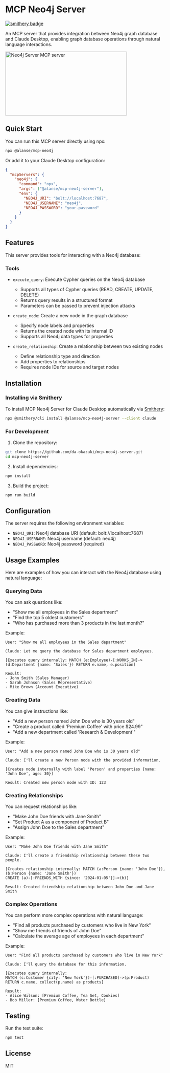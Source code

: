 # MCP Neo4j Server
[![smithery badge](https://smithery.ai/badge/@alanse/mcp-neo4j-server)](https://smithery.ai/protocol/@alanse/mcp-neo4j-server)

An MCP server that provides integration between Neo4j graph database and Claude Desktop, enabling graph database operations through natural language interactions.

<a href="https://glama.ai/mcp/servers/qjpsxn4zlh"><img width="380" height="200" src="https://glama.ai/mcp/servers/qjpsxn4zlh/badge" alt="Neo4j Server MCP server" /></a>

## Quick Start

You can run this MCP server directly using npx:

```bash
npx @alanse/mcp-neo4j
```

Or add it to your Claude Desktop configuration:

```json
{
  "mcpServers": {
    "neo4j": {
      "command": "npx",
      "args": ["@alanse/mcp-neo4j-server"],
      "env": {
        "NEO4J_URI": "bolt://localhost:7687",
        "NEO4J_USERNAME": "neo4j",
        "NEO4J_PASSWORD": "your-password"
      }
    }
  }
}
```

## Features

This server provides tools for interacting with a Neo4j database:

### Tools

- `execute_query`: Execute Cypher queries on the Neo4j database
  - Supports all types of Cypher queries (READ, CREATE, UPDATE, DELETE)
  - Returns query results in a structured format
  - Parameters can be passed to prevent injection attacks

- `create_node`: Create a new node in the graph database
  - Specify node labels and properties
  - Returns the created node with its internal ID
  - Supports all Neo4j data types for properties

- `create_relationship`: Create a relationship between two existing nodes
  - Define relationship type and direction
  - Add properties to relationships
  - Requires node IDs for source and target nodes

## Installation

### Installing via Smithery

To install MCP Neo4j Server for Claude Desktop automatically via [Smithery](https://smithery.ai/protocol/@alanse/mcp-neo4j-server):

```bash
npx @smithery/cli install @alanse/mcp-neo4j-server --client claude
```

### For Development

1. Clone the repository:
```bash
git clone https://github.com/da-okazaki/mcp-neo4j-server.git
cd mcp-neo4j-server
```

2. Install dependencies:
```bash
npm install
```

3. Build the project:
```bash
npm run build
```

## Configuration

The server requires the following environment variables:

- `NEO4J_URI`: Neo4j database URI (default: bolt://localhost:7687)
- `NEO4J_USERNAME`: Neo4j username (default: neo4j)
- `NEO4J_PASSWORD`: Neo4j password (required)

## Usage Examples

Here are examples of how you can interact with the Neo4j database using natural language:

### Querying Data

You can ask questions like:
- "Show me all employees in the Sales department"
- "Find the top 5 oldest customers"
- "Who has purchased more than 3 products in the last month?"

Example:
```
User: "Show me all employees in the Sales department"

Claude: Let me query the database for Sales department employees.

[Executes query internally: MATCH (e:Employee)-[:WORKS_IN]->(d:Department {name: 'Sales'}) RETURN e.name, e.position]

Result:
- John Smith (Sales Manager)
- Sarah Johnson (Sales Representative)
- Mike Brown (Account Executive)
```

### Creating Data

You can give instructions like:
- "Add a new person named John Doe who is 30 years old"
- "Create a product called 'Premium Coffee' with price $24.99"
- "Add a new department called 'Research & Development'"

Example:
```
User: "Add a new person named John Doe who is 30 years old"

Claude: I'll create a new Person node with the provided information.

[Creates node internally with label 'Person' and properties {name: 'John Doe', age: 30}]

Result: Created new person node with ID: 123
```

### Creating Relationships

You can request relationships like:
- "Make John Doe friends with Jane Smith"
- "Set Product A as a component of Product B"
- "Assign John Doe to the Sales department"

Example:
```
User: "Make John Doe friends with Jane Smith"

Claude: I'll create a friendship relationship between these two people.

[Creates relationship internally: MATCH (a:Person {name: 'John Doe'}), (b:Person {name: 'Jane Smith'})
CREATE (a)-[:FRIENDS_WITH {since: '2024-01-05'}]->(b)]

Result: Created friendship relationship between John Doe and Jane Smith
```

### Complex Operations

You can perform more complex operations with natural language:
- "Find all products purchased by customers who live in New York"
- "Show me friends of friends of John Doe"
- "Calculate the average age of employees in each department"

Example:
```
User: "Find all products purchased by customers who live in New York"

Claude: I'll query the database for this information.

[Executes query internally:
MATCH (c:Customer {city: 'New York'})-[:PURCHASED]->(p:Product)
RETURN c.name, collect(p.name) as products]

Result:
- Alice Wilson: [Premium Coffee, Tea Set, Cookies]
- Bob Miller: [Premium Coffee, Water Bottle]
```

## Testing

Run the test suite:

```bash
npm test
```

## License

MIT


